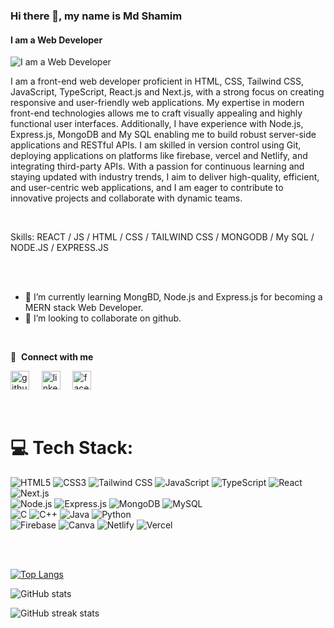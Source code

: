 ### Hi there 👋, my name is Md Shamim
#### I am a Web Developer
![I am a Web Developer](https://i.ibb.co/HBBhqrj/Black-and-Gold-Tech-Website-Developer-Linked-In-Banner.png)

I am a front-end web developer proficient in HTML, CSS, Tailwind CSS, JavaScript, TypeScript, React.js and Next.js, with a strong focus on creating responsive and user-friendly web applications. My expertise in modern front-end technologies allows me to craft visually appealing and highly functional user interfaces. Additionally, I have experience with Node.js, Express.js, MongoDB and My SQL enabling me to build robust server-side applications and RESTful APIs. I am skilled in version control using Git, deploying applications on platforms like firebase, vercel and Netlify, and integrating third-party APIs. With a passion for continuous learning and staying updated with industry trends, I aim to deliver high-quality, efficient, and user-centric web applications, and I am eager to contribute to innovative projects and collaborate with dynamic teams.

<br>

Skills: REACT / JS / HTML / CSS / TAILWIND CSS / MONGODB / My SQL / NODE.JS / EXPRESS.JS

<br>
<br>

- 🌱 I’m currently learning MongBD, Node.js and Express.js for becoming a MERN stack Web Developer. 
- 👯 I’m looking to collaborate on github. 

<br>

🔗 &nbsp;**Connect with me**  

[<img src='https://cdn.jsdelivr.net/npm/simple-icons@3.0.1/icons/github.svg' alt='github' height='30'>](https://github.com/mdshamim125) &nbsp;&nbsp;&nbsp;
[<img src='https://cdn.jsdelivr.net/npm/simple-icons@3.0.1/icons/linkedin.svg' alt='linkedin' height='30'>](https://www.linkedin.com/in/md-shamim125/) &nbsp;&nbsp;&nbsp;
[<img src='https://cdn.jsdelivr.net/npm/simple-icons@3.0.1/icons/facebook.svg' alt='facebook' height='30'>](https://www.facebook.com/profile.php?id=100028692487641)





<br>




# 💻 Tech Stack:
![HTML5](https://img.shields.io/badge/html5-%23E34F26.svg?style=for-the-badge&logo=html5&logoColor=white) 
![CSS3](https://img.shields.io/badge/css3-%231572B6.svg?style=for-the-badge&logo=css3&logoColor=white) 
![Tailwind CSS](https://img.shields.io/badge/tailwindcss-%2338B2AC.svg?style=for-the-badge&logo=tailwind-css&logoColor=white) 
![JavaScript](https://img.shields.io/badge/javascript-%23323330.svg?style=for-the-badge&logo=javascript&logoColor=%23F7DF1E) 
![TypeScript](https://img.shields.io/badge/typescript-%23007ACC.svg?style=for-the-badge&logo=typescript&logoColor=white) 
![React](https://img.shields.io/badge/react-%2320232a.svg?style=for-the-badge&logo=react&logoColor=%2361DAFB) 
![Next.js](https://img.shields.io/badge/next.js-%23000000.svg?style=for-the-badge&logo=nextdotjs&logoColor=white)  
![Node.js](https://img.shields.io/badge/node.js-%2343853D.svg?style=for-the-badge&logo=node-dot-js&logoColor=white) 
![Express.js](https://img.shields.io/badge/express.js-%23404d59.svg?style=for-the-badge&logo=express&logoColor=%2361DAFB) 
![MongoDB](https://img.shields.io/badge/MongoDB-%234ea94b.svg?style=for-the-badge&logo=mongodb&logoColor=white) 
![MySQL](https://img.shields.io/badge/mysql-%2300f.svg?style=for-the-badge&logo=mysql&logoColor=white)  
![C](https://img.shields.io/badge/c-%2300599C.svg?style=for-the-badge&logo=c&logoColor=white) 
![C++](https://img.shields.io/badge/c++-%2300599C.svg?style=for-the-badge&logo=c%2B%2B&logoColor=white) 
![Java](https://img.shields.io/badge/java-%23ED8B00.svg?style=for-the-badge&logo=java&logoColor=white) 
![Python](https://img.shields.io/badge/python-%2314354C.svg?style=for-the-badge&logo=python&logoColor=white)  
![Firebase](https://img.shields.io/badge/firebase-%23039BE5.svg?style=for-the-badge&logo=firebase&logoColor=white) 
![Canva](https://img.shields.io/badge/Canva-%2300C4CC.svg?style=for-the-badge&logo=Canva&logoColor=white) 
![Netlify](https://img.shields.io/badge/netlify-%23000000.svg?style=for-the-badge&logo=netlify&logoColor=#00C7B7) 
![Vercel](https://img.shields.io/badge/vercel-%23000000.svg?style=for-the-badge&logo=vercel&logoColor=white)












<br>
<br>




[![Top Langs](https://github-readme-stats.vercel.app/api/top-langs/?username=mdshamim125)](https://github.com/anuraghazra/github-readme-stats)

![GitHub stats](https://github-readme-stats.vercel.app/api?username=mdshamim125&show_icons=true&count_private=true)  

![GitHub streak stats](https://streak-stats.demolab.com/?user=mdshamim125)  

